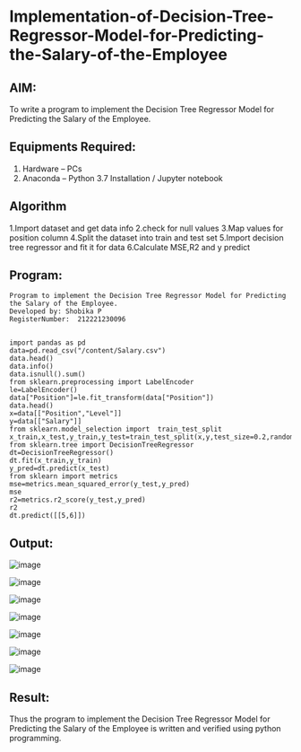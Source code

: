 # Implementation-of-Decision-Tree-Regressor-Model-for-Predicting-the-Salary-of-the-Employee

## AIM:
To write a program to implement the Decision Tree Regressor Model for Predicting the Salary of the Employee.

## Equipments Required:
1. Hardware – PCs
2. Anaconda – Python 3.7 Installation / Jupyter notebook

## Algorithm
1.Import dataset and get data info
2.check for null values
3.Map values for position column
4.Split the dataset into train and test set
5.Import decision tree regressor and fit it for data
6.Calculate MSE,R2 and y predict
## Program:
```
Program to implement the Decision Tree Regressor Model for Predicting the Salary of the Employee.
Developed by: Shobika P
RegisterNumber:  212221230096


import pandas as pd
data=pd.read_csv("/content/Salary.csv")
data.head()
data.info()
data.isnull().sum()
from sklearn.preprocessing import LabelEncoder
le=LabelEncoder()
data["Position"]=le.fit_transform(data["Position"])
data.head()
x=data[["Position","Level"]]
y=data[["Salary"]]
from sklearn.model_selection import  train_test_split
x_train,x_test,y_train,y_test=train_test_split(x,y,test_size=0.2,random_state=2)
from sklearn.tree import DecisionTreeRegressor
dt=DecisionTreeRegressor()
dt.fit(x_train,y_train)
y_pred=dt.predict(x_test)
from sklearn import metrics
mse=metrics.mean_squared_error(y_test,y_pred)
mse
r2=metrics.r2_score(y_test,y_pred)
r2
dt.predict([[5,6]])

```

## Output:
![image](https://user-images.githubusercontent.com/94508142/204555077-f13bbddb-338f-4d5b-bb3b-7fe12aa4fac4.png)

![image](https://user-images.githubusercontent.com/94508142/204555169-447944c1-3c37-4c0d-9d96-1750c5dff20a.png)

![image](https://user-images.githubusercontent.com/94508142/204555349-ca9a604e-ee51-49e7-9a4d-4ca789ae7ba9.png)

![image](https://user-images.githubusercontent.com/94508142/204555448-a1162cec-793e-490c-b8d6-5bf802798f0a.png)

![image](https://user-images.githubusercontent.com/94508142/204555682-d07c55b3-4c26-4260-8171-5fa8016dbc67.png)

![image](https://user-images.githubusercontent.com/94508142/204555818-a46ce47c-9ec5-4fb4-ab3f-43b42f36b5b9.png)

![image](https://user-images.githubusercontent.com/94508142/204556251-379e6100-5757-4d6c-8288-a60bd0b2ee1e.png)





## Result:
Thus the program to implement the Decision Tree Regressor Model for Predicting the Salary of the Employee is written and verified using python programming.
